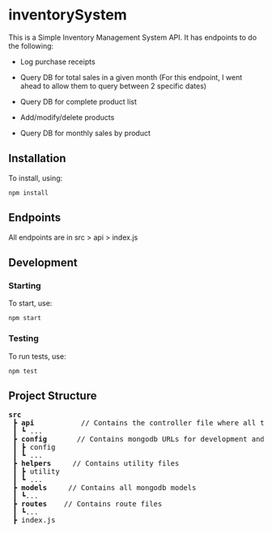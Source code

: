 # inventorySystem

This is a Simple Inventory Management System API.
It has endpoints to do the following: <br>

- Log purchase receipts<br>

- Query DB for total sales in a given month (For this endpoint, I went ahead to allow them to query between 2 specific dates)<br>

- Query DB for complete product list<br>

- Add/modify/delete products<br>

- Query DB for monthly sales by product<br>



## Installation 
To install, using:
```
npm install
```

## Endpoints 

All endpoints are in src > api > index.js 

## Development

### Starting
To start, use:
```
npm start
```

### Testing
To run tests, use:

```
npm test
```

## Project Structure
<pre>
<b>src</b>
 ┣ <b>api</b>           // Contains the controller file where all the codes that do the actual work are. 
 ┃ ┗ ...  
 ┣ <b>config</b>       // Contains mongodb URLs for development and production, ...
 ┃ ┣ config
 ┃ ┗ ...
 ┣ <b>helpers</b>     // Contains utility files
 ┃ ┣ utility
 ┃ ┗ ...
 ┣ <b>models</b>     // Contains all mongodb models
 ┃ ┗...
 ┣ <b>routes</b>    // Contains route files
 ┃ ┗...
 ┣ index.js
</pre>
